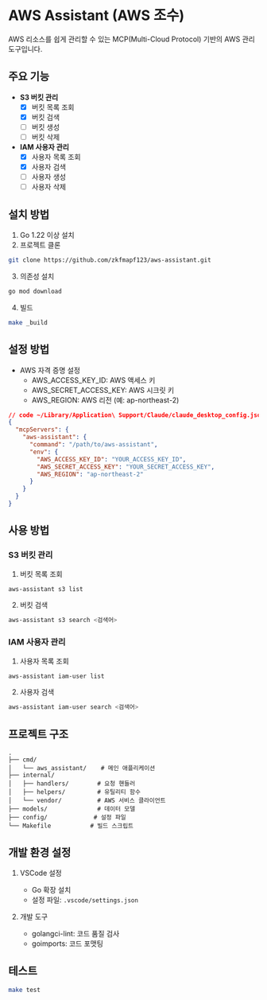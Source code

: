 # AWS Assistant (AWS 조수)

AWS 리소스를 쉽게 관리할 수 있는 MCP(Multi-Cloud Protocol) 기반의 AWS 관리 도구입니다.

## 주요 기능

- **S3 버킷 관리**
  - [x] 버킷 목록 조회
  - [x] 버킷 검색
  - [ ] 버킷 생성
  - [ ] 버킷 삭제

- **IAM 사용자 관리**
  - [x] 사용자 목록 조회
  - [x] 사용자 검색
  - [ ] 사용자 생성
  - [ ] 사용자 삭제

## 설치 방법

1. Go 1.22 이상 설치
2. 프로젝트 클론
```bash
git clone https://github.com/zkfmapf123/aws-assistant.git
```

3. 의존성 설치
```bash
go mod download
```

4. 빌드
```bash
make _build
```

## 설정 방법

- AWS 자격 증명 설정
   - AWS_ACCESS_KEY_ID: AWS 액세스 키
   - AWS_SECRET_ACCESS_KEY: AWS 시크릿 키
   - AWS_REGION: AWS 리전 (예: ap-northeast-2)

```json
// code ~/Library/Application\ Support/Claude/claude_desktop_config.json
{
  "mcpServers": {
    "aws-assistant": {
      "command": "/path/to/aws-assistant",
      "env": {
        "AWS_ACCESS_KEY_ID": "YOUR_ACCESS_KEY_ID",
        "AWS_SECRET_ACCESS_KEY": "YOUR_SECRET_ACCESS_KEY",
        "AWS_REGION": "ap-northeast-2"
      }
    }
  }
}
```

## 사용 방법

### S3 버킷 관리

1. 버킷 목록 조회
```bash
aws-assistant s3 list
```

2. 버킷 검색
```bash
aws-assistant s3 search <검색어>
```

### IAM 사용자 관리

1. 사용자 목록 조회
```bash
aws-assistant iam-user list
```

2. 사용자 검색
```bash
aws-assistant iam-user search <검색어>
```

## 프로젝트 구조

```
.
├── cmd/
│   └── aws_assistant/    # 메인 애플리케이션
├── internal/
│   ├── handlers/        # 요청 핸들러
│   ├── helpers/         # 유틸리티 함수
│   └── vendor/          # AWS 서비스 클라이언트
├── models/              # 데이터 모델
├── config/             # 설정 파일
└── Makefile           # 빌드 스크립트
```

## 개발 환경 설정

1. VSCode 설정
   - Go 확장 설치
   - 설정 파일: `.vscode/settings.json`

2. 개발 도구
   - golangci-lint: 코드 품질 검사
   - goimports: 코드 포맷팅

## 테스트

```bash
make test
```
